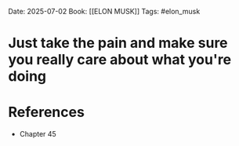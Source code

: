 Date: 2025-07-02
Book: [[ELON MUSK]]
Tags: #elon_musk 
# Just take the pain and make sure you really care about what you're doing



# References
- Chapter 45
